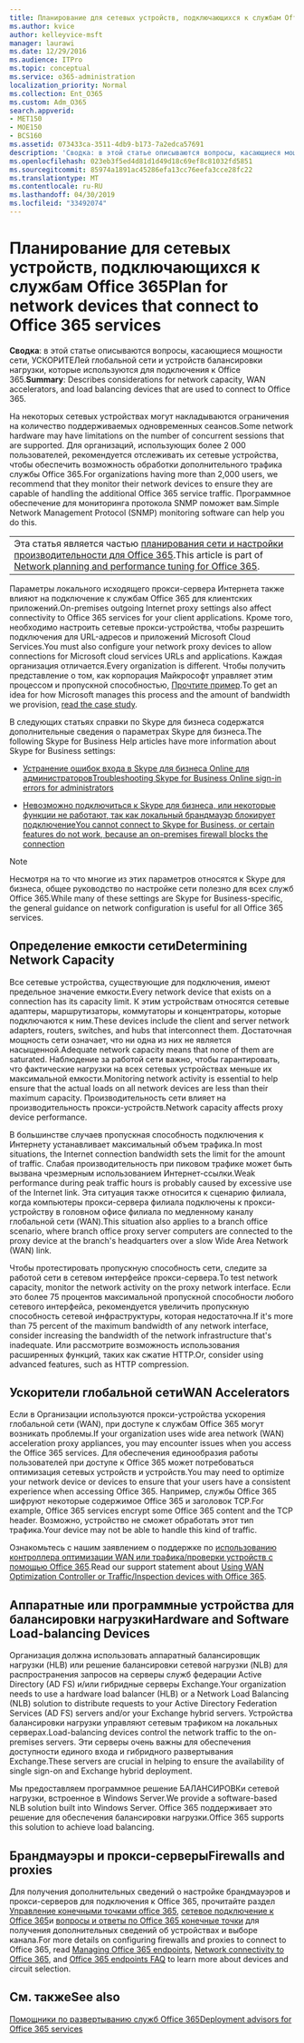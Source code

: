 ```yaml
---
title: Планирование для сетевых устройств, подключающихся к службам Office 365
ms.author: kvice
author: kelleyvice-msft
manager: laurawi
ms.date: 12/29/2016
ms.audience: ITPro
ms.topic: conceptual
ms.service: o365-administration
localization_priority: Normal
ms.collection: Ent_O365
ms.custom: Adm_O365
search.appverid:
- MET150
- MOE150
- BCS160
ms.assetid: 073433ca-3511-4db9-b173-7a2edca57691
description: 'Сводка: в этой статье описываются вопросы, касающиеся мощности сети, ускорителей глобальной сети и устройств балансировки нагрузки, которые используются для подключения к Office 365.'
ms.openlocfilehash: 023eb3f5ed4d81d1d49d18c69ef8c81032fd5851
ms.sourcegitcommit: 85974a1891ac45286efa13cc76eefa3cce28fc22
ms.translationtype: MT
ms.contentlocale: ru-RU
ms.lasthandoff: 04/30/2019
ms.locfileid: "33492074"
---
```

# <a name="plan-for-network-devices-that-connect-to-office-365-services"></a><span data-ttu-id="427fc-103">Планирование для сетевых устройств, подключающихся к службам Office 365</span><span class="sxs-lookup"><span data-stu-id="427fc-103">Plan for network devices that connect to Office 365 services</span></span>

 <span data-ttu-id="427fc-104">**Сводка**: в этой статье описываются вопросы, касающиеся мощности сети, УСКОРИТЕЛей глобальной сети и устройств балансировки нагрузки, которые используются для подключения к Office 365.</span><span class="sxs-lookup"><span data-stu-id="427fc-104">**Summary**: Describes considerations for network capacity, WAN accelerators, and load balancing devices that are used to connect to Office 365.</span></span>
  
<span data-ttu-id="427fc-105">На некоторых сетевых устройствах могут накладываются ограничения на количество поддерживаемых одновременных сеансов.</span><span class="sxs-lookup"><span data-stu-id="427fc-105">Some network hardware may have limitations on the number of concurrent sessions that are supported.</span></span> <span data-ttu-id="427fc-106">Для организаций, использующих более 2 000 пользователей, рекомендуется отслеживать их сетевые устройства, чтобы обеспечить возможность обработки дополнительного трафика службы Office 365.</span><span class="sxs-lookup"><span data-stu-id="427fc-106">For organizations having more than 2,000 users, we recommend that they monitor their network devices to ensure they are capable of handling the additional Office 365 service traffic.</span></span> <span data-ttu-id="427fc-107">Программное обеспечение для мониторинга протокола SNMP поможет вам.</span><span class="sxs-lookup"><span data-stu-id="427fc-107">Simple Network Management Protocol (SNMP) monitoring software can help you do this.</span></span>

||
|:-----|
| <span data-ttu-id="427fc-108">Эта статья является частью [планирования сети и настройки производительности для Office 365](https://aka.ms/tune).</span><span class="sxs-lookup"><span data-stu-id="427fc-108">This article is part of [Network planning and performance tuning for Office 365](https://aka.ms/tune).</span></span>|

<span data-ttu-id="427fc-109">Параметры локального исходящего прокси-сервера Интернета также влияют на подключение к службам Office 365 для клиентских приложений.</span><span class="sxs-lookup"><span data-stu-id="427fc-109">On-premises outgoing Internet proxy settings also affect connectivity to Office 365 services for your client applications.</span></span> <span data-ttu-id="427fc-110">Кроме того, необходимо настроить сетевые прокси-устройства, чтобы разрешить подключения для URL-адресов и приложений Microsoft Cloud Services.</span><span class="sxs-lookup"><span data-stu-id="427fc-110">You must also configure your network proxy devices to allow connections for Microsoft cloud services URLs and applications.</span></span> <span data-ttu-id="427fc-111">Каждая организация отличается.</span><span class="sxs-lookup"><span data-stu-id="427fc-111">Every organization is different.</span></span> <span data-ttu-id="427fc-112">Чтобы получить представление о том, как корпорация Майкрософт управляет этим процессом и пропускной способностью, [Прочтите пример](https://www.microsoft.com/itshowcase/Article/Content/631/Optimizing-network-performance-for-Microsoft-Office-365).</span><span class="sxs-lookup"><span data-stu-id="427fc-112">To get an idea for how Microsoft manages this process and the amount of bandwidth we provision, [read the case study](https://www.microsoft.com/itshowcase/Article/Content/631/Optimizing-network-performance-for-Microsoft-Office-365).</span></span>
  
<span data-ttu-id="427fc-113">В следующих статьях справки по Skype для бизнеса содержатся дополнительные сведения о параметрах Skype для бизнеса.</span><span class="sxs-lookup"><span data-stu-id="427fc-113">The following Skype for Business Help articles have more information about Skype for Business settings:</span></span>
  
- [<span data-ttu-id="427fc-114">Устранение ошибок входа в Skype для бизнеса Online для администраторов</span><span class="sxs-lookup"><span data-stu-id="427fc-114">Troubleshooting Skype for Business Online sign-in errors for administrators</span></span>](https://docs.microsoft.com/skypeforbusiness/set-up-skype-for-business-online/troubleshooting-sign-in-errors-for-admins)

- [<span data-ttu-id="427fc-115">Невозможно подключиться к Skype для бизнеса, или некоторые функции не работают, так как локальный брандмауэр блокирует подключение</span><span class="sxs-lookup"><span data-stu-id="427fc-115">You cannot connect to Skype for Business, or certain features do not work, because an on-premises firewall blocks the connection</span></span>](https://go.microsoft.com/fwlink/p/?LinkID=243625)

> [!NOTE]
> <span data-ttu-id="427fc-116">Несмотря на то что многие из этих параметров относятся к Skype для бизнеса, общее руководство по настройке сети полезно для всех служб Office 365.</span><span class="sxs-lookup"><span data-stu-id="427fc-116">While many of these settings are Skype for Business-specific, the general guidance on network configuration is useful for all Office 365 services.</span></span>
  
## <a name="determining-network-capacity"></a><span data-ttu-id="427fc-117">Определение емкости сети</span><span class="sxs-lookup"><span data-stu-id="427fc-117">Determining Network Capacity</span></span>

<span data-ttu-id="427fc-118">Все сетевые устройства, существующие для подключения, имеют предельное значение емкости.</span><span class="sxs-lookup"><span data-stu-id="427fc-118">Every network device that exists on a connection has its capacity limit.</span></span> <span data-ttu-id="427fc-119">К этим устройствам относятся сетевые адаптеры, маршрутизаторы, коммутаторы и концентраторы, которые подключаются к ним.</span><span class="sxs-lookup"><span data-stu-id="427fc-119">These devices include the client and server network adapters, routers, switches, and hubs that interconnect them.</span></span> <span data-ttu-id="427fc-120">Достаточная мощность сети означает, что ни одна из них не является насыщенной.</span><span class="sxs-lookup"><span data-stu-id="427fc-120">Adequate network capacity means that none of them are saturated.</span></span> <span data-ttu-id="427fc-121">Наблюдение за работой сети важно, чтобы гарантировать, что фактические нагрузки на всех сетевых устройствах меньше их максимальной емкости.</span><span class="sxs-lookup"><span data-stu-id="427fc-121">Monitoring network activity is essential to help ensure that the actual loads on all network devices are less than their maximum capacity.</span></span> <span data-ttu-id="427fc-122">Производительность сети влияет на производительность прокси-устройств.</span><span class="sxs-lookup"><span data-stu-id="427fc-122">Network capacity affects proxy device performance.</span></span>
  
<span data-ttu-id="427fc-123">В большинстве случаев пропускная способность подключения к Интернету устанавливает максимальный объем трафика.</span><span class="sxs-lookup"><span data-stu-id="427fc-123">In most situations, the Internet connection bandwidth sets the limit for the amount of traffic.</span></span> <span data-ttu-id="427fc-124">Слабая производительность при пиковом трафике может быть вызвана чрезмерным использованием Интернет-ссылки.</span><span class="sxs-lookup"><span data-stu-id="427fc-124">Weak performance during peak traffic hours is probably caused by excessive use of the Internet link.</span></span> <span data-ttu-id="427fc-125">Эта ситуация также относится к сценарию филиала, когда компьютеры прокси-сервера филиала подключены к прокси-устройству в головном офисе филиала по медленному каналу глобальной сети (WAN).</span><span class="sxs-lookup"><span data-stu-id="427fc-125">This situation also applies to a branch office scenario, where branch office proxy server computers are connected to the proxy device at the branch's headquarters over a slow Wide Area Network (WAN) link.</span></span>
  
<span data-ttu-id="427fc-126">Чтобы протестировать пропускную способность сети, следите за работой сети в сетевом интерфейсе прокси-сервера.</span><span class="sxs-lookup"><span data-stu-id="427fc-126">To test network capacity, monitor the network activity on the proxy network interface.</span></span> <span data-ttu-id="427fc-127">Если это более 75 процентов максимальной пропускной способности любого сетевого интерфейса, рекомендуется увеличить пропускную способность сетевой инфраструктуры, которая недостаточна.</span><span class="sxs-lookup"><span data-stu-id="427fc-127">If it's more than 75 percent of the maximum bandwidth of any network interface, consider increasing the bandwidth of the network infrastructure that's inadequate.</span></span> <span data-ttu-id="427fc-128">Или рассмотрите возможность использования расширенных функций, таких как сжатие HTTP.</span><span class="sxs-lookup"><span data-stu-id="427fc-128">Or, consider using advanced features, such as HTTP compression.</span></span>
  
## <a name="wan-accelerators"></a><span data-ttu-id="427fc-129">Ускорители глобальной сети</span><span class="sxs-lookup"><span data-stu-id="427fc-129">WAN Accelerators</span></span>

<span data-ttu-id="427fc-130">Если в Организации используются прокси-устройства ускорения глобальной сети (WAN), при доступе к службам Office 365 могут возникать проблемы.</span><span class="sxs-lookup"><span data-stu-id="427fc-130">If your organization uses wide area network (WAN) acceleration proxy appliances, you may encounter issues when you access the Office 365 services.</span></span> <span data-ttu-id="427fc-131">Для обеспечения единообразия работы пользователей при доступе к Office 365 может потребоваться оптимизация сетевых устройств и устройств.</span><span class="sxs-lookup"><span data-stu-id="427fc-131">You may need to optimize your network device or devices to ensure that your users have a consistent experience when accessing Office 365.</span></span> <span data-ttu-id="427fc-132">Например, службы Office 365 шифруют некоторые содержимое Office 365 и заголовок TCP.</span><span class="sxs-lookup"><span data-stu-id="427fc-132">For example, Office 365 services encrypt some Office 365 content and the TCP header.</span></span> <span data-ttu-id="427fc-133">Возможно, устройство не сможет обработать этот тип трафика.</span><span class="sxs-lookup"><span data-stu-id="427fc-133">Your device may not be able to handle this kind of traffic.</span></span>
  
<span data-ttu-id="427fc-134">Ознакомьтесь с нашим заявлением о поддержке по [использованию контроллера оптимизации WAN или трафика/проверки устройств с помощью Office 365](https://support.microsoft.com/kb/2690045).</span><span class="sxs-lookup"><span data-stu-id="427fc-134">Read our support statement about [Using WAN Optimization Controller or Traffic/Inspection devices with Office 365](https://support.microsoft.com/kb/2690045).</span></span>
  
## <a name="hardware-and-software-load-balancing-devices"></a><span data-ttu-id="427fc-135">Аппаратные или программные устройства для балансировки нагрузки</span><span class="sxs-lookup"><span data-stu-id="427fc-135">Hardware and Software Load-balancing Devices</span></span>

<span data-ttu-id="427fc-136">Организация должна использовать аппаратный балансировщик нагрузки (HLB) или решение балансировки сетевой нагрузки (NLB) для распространения запросов на серверы служб федерации Active Directory (AD FS) и/или гибридные серверы Exchange.</span><span class="sxs-lookup"><span data-stu-id="427fc-136">Your organization needs to use a hardware load balancer (HLB) or a Network Load Balancing (NLB) solution to distribute requests to your Active Directory Federation Services (AD FS) servers and/or your Exchange hybrid servers.</span></span> <span data-ttu-id="427fc-137">Устройства балансировки нагрузки управляют сетевым трафиком на локальных серверах.</span><span class="sxs-lookup"><span data-stu-id="427fc-137">Load-balancing devices control the network traffic to the on-premises servers.</span></span> <span data-ttu-id="427fc-138">Эти серверы очень важны для обеспечения доступности единого входа и гибридного развертывания Exchange.</span><span class="sxs-lookup"><span data-stu-id="427fc-138">These servers are crucial in helping to ensure the availability of single sign-on and Exchange hybrid deployment.</span></span>
  
<span data-ttu-id="427fc-139">Мы предоставляем программное решение БАЛАНСИРОВКи сетевой нагрузки, встроенное в Windows Server.</span><span class="sxs-lookup"><span data-stu-id="427fc-139">We provide a software-based NLB solution built into Windows Server.</span></span> <span data-ttu-id="427fc-140">Office 365 поддерживает это решение для обеспечения балансировки нагрузки.</span><span class="sxs-lookup"><span data-stu-id="427fc-140">Office 365 supports this solution to achieve load balancing.</span></span>
  
## <a name="firewalls-and-proxies"></a><span data-ttu-id="427fc-141">Брандмауэры и прокси-серверы</span><span class="sxs-lookup"><span data-stu-id="427fc-141">Firewalls and proxies</span></span>

<span data-ttu-id="427fc-142">Для получения дополнительных сведений о настройке брандмауэров и прокси-серверов для подключения к Office 365, прочитайте раздел [Управление конечными точками office 365](https://support.office.com/article/99cab9d4-ef59-4207-9f2b-3728eb46bf9a), [сетевое подключение к Office 365](network-connectivity.md)и [вопросы и ответы по Office 365 конечные точки](https://support.office.com/article/d4088321-1c89-4b96-9c99-54c75cae2e6d) для получения дополнительных сведений об устройствах и выборе канала.</span><span class="sxs-lookup"><span data-stu-id="427fc-142">For more details on configuring firewalls and proxies to connect to Office 365, read [Managing Office 365 endpoints](https://support.office.com/article/99cab9d4-ef59-4207-9f2b-3728eb46bf9a), [Network connectivity to Office 365](network-connectivity.md), and [Office 365 endpoints FAQ](https://support.office.com/article/d4088321-1c89-4b96-9c99-54c75cae2e6d) to learn more about devices and circuit selection.</span></span>
  
## <a name="see-also"></a><span data-ttu-id="427fc-143">См. также</span><span class="sxs-lookup"><span data-stu-id="427fc-143">See also</span></span>

[<span data-ttu-id="427fc-144">Помощники по развертыванию служб Office 365</span><span class="sxs-lookup"><span data-stu-id="427fc-144">Deployment advisors for Office 365 services</span></span>](deployment-advisors-for-office-365.md)

